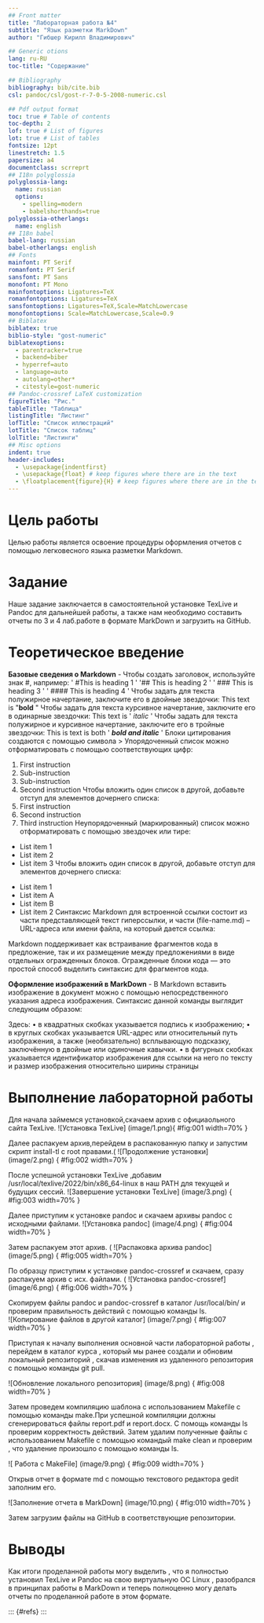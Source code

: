```yaml
---
## Front matter
title: "Лабораторная работа №4"
subtitle: "Язык разметки MarkDown"
author: "Гибшер Кирилл Владимирович"

## Generic otions
lang: ru-RU
toc-title: "Содержание"

## Bibliography
bibliography: bib/cite.bib
csl: pandoc/csl/gost-r-7-0-5-2008-numeric.csl

## Pdf output format
toc: true # Table of contents
toc-depth: 2
lof: true # List of figures
lot: true # List of tables
fontsize: 12pt
linestretch: 1.5
papersize: a4
documentclass: scrreprt
## I18n polyglossia
polyglossia-lang:
  name: russian
  options:
	- spelling=modern
	- babelshorthands=true
polyglossia-otherlangs:
  name: english
## I18n babel
babel-lang: russian
babel-otherlangs: english
## Fonts
mainfont: PT Serif
romanfont: PT Serif
sansfont: PT Sans
monofont: PT Mono
mainfontoptions: Ligatures=TeX
romanfontoptions: Ligatures=TeX
sansfontoptions: Ligatures=TeX,Scale=MatchLowercase
monofontoptions: Scale=MatchLowercase,Scale=0.9
## Biblatex
biblatex: true
biblio-style: "gost-numeric"
biblatexoptions:
  - parentracker=true
  - backend=biber
  - hyperref=auto
  - language=auto
  - autolang=other*
  - citestyle=gost-numeric
## Pandoc-crossref LaTeX customization
figureTitle: "Рис."
tableTitle: "Таблица"
listingTitle: "Листинг"
lofTitle: "Список иллюстраций"
lotTitle: "Список таблиц"
lolTitle: "Листинги"
## Misc options
indent: true
header-includes:
  - \usepackage{indentfirst}
  - \usepackage{float} # keep figures where there are in the text
  - \floatplacement{figure}{H} # keep figures where there are in the text
---
```


# Цель работы
Целью работы является освоение процедуры оформления отчетов с помощью
легковесного языка разметки Markdown.
# Задание
Наше задание заключается в самостоятельной установке TexLive и Pandoc для дальнейшей работы, а также нам необходимо составить отчеты по 3 и 4 лаб.работе в формате MarkDown и загрузить на GitHub.

# Теоретическое введение
**Базовые сведения о Markdown** -
Чтобы создать заголовок, используйте знак #, например:
' #This is heading 1 ' 
'## This is heading 2 '
' ### This is heading 3 '
' #### This is heading 4 ' 
Чтобы задать для текста полужирное начертание, заключите его в двойные
звездочки:
This text is  "**bold** "
Чтобы задать для текста курсивное начертание, заключите его в одинарные
звездочки:
This text is ' *italic*  '
Чтобы задать для текста полужирное и курсивное начертание, заключите его
в тройные звездочки:
This is text is both ' ***bold and italic*** ' 
Блоки цитирования создаются с помощью символа > 
Упорядоченный список можно отформатировать с помощью соответствующих цифр:
1. First instruction
1. Sub-instruction
1. Sub-instruction
1. Second instruction
Чтобы вложить один список в другой, добавьте отступ для элементов дочернего списка:
1. First instruction
1. Second instruction
1. Third instruction
Неупорядоченный (маркированный) список можно отформатировать с помощью звездочек или тире:
* List item 1
* List item 2
* List item 3
Чтобы вложить один список в другой, добавьте отступ для элементов дочернего списка:
- List item 1
- List item A
- List item B
- List item 2
Синтаксис Markdown для встроенной ссылки состоит из части 
представляющей текст гиперссылки, и части (file-name.md) – URL-адреса или
имени файла, на который дается ссылка:

Markdown поддерживает как встраивание фрагментов кода в предложение,
так и их размещение между предложениями в виде отдельных огражденных
блоков. Огражденные блоки кода — это простой способ выделить синтаксис для
фрагментов кода.


**Оформление изображений в MarkDown** -
В Markdown вставить изображение в документ можно с помощью непосредственного указания адреса изображения. Синтаксис данной команды выглядит
следующим образом:

Здесь:
• в квадратных скобках указывается подпись к изображению;
• в круглых скобках указывается URL-адрес или относительный путь изображения, а также (необязательно) всплывающую подсказку, заключённую
в двойные или одиночные кавычки.
• в фигурных скобках указывается идентификатор изображения 
для ссылки на него по тексту и размер изображения относительно ширины
страницы 



# Выполнение лабораторной работы
Для начала займемся установкой,скачаем архив с официаольного сайта TexLive. 
![Установка TexLive] (image/1.png){ #fig:001 width=70% }

Далее распакуем архив,перейдем в распакованную папку и запустим скрипт install-tl с root правами.(
![Продолжение установки] (image/2.png) { #fig:002 width=70% }

После успешной установки TexLive ,добавим  /usr/local/texlive/2022/bin/x86_64-linux в наш PATH для текущей и будущих сессий.
![Завершение установки TexLive] (image/3.png) { #fig:003 width=70% } 

Далее приступим к установке pandoc и скачаем архивы pandoc  с исходными файлами. 
![Установка pandoc] (image/4.png) { #fig:004 width=70% } 

Затем распакуем этот архив. (
![Распаковка архива pandoc] (image/5.png) { #fig:005 width=70% } 

По образцу приступим к установке pandoc-crossref и скачаем, сразу распакуем архив с исх. файлами. (
![Установка pandoc-crossref] (image/6.png) { #fig:006 width=70% } 

Скопируем файлы pandoc и pandoc-crossref в каталог /usr/local/bin/ и проверим правильность действий с помощью команды ls.  
![Копирование файлов в другой каталог] (image/7.png) { #fig:007 width=70% } 

Приступая к началу выполнения основной части лабораторной работы , перейдем в каталог курса , который мы ранее создали и обновим локальный репозиторий , скачав изменения из удаленного репозитория с помощью команды git pull. 

![Обновление локального репозитория] (image/8.png) { #fig:008 width=70% } 

Затем проведем компиляцию шаблона с использованием Makefile с помощью команды make.При успешной компиляции должны сгенерироваться файлы report.pdf и report.docx. С помощь команды ls проверим корректность действий. Затем удалим полученные файлы с использованием Makefile с помощью командый make clean и проверим , что удаление произошло с помощью команды ls. 

![ Работа с MakeFile] (image/9.png) { #fig:009 width=70% } 

Открыв отчет в формате md с помощью текстового редактора gedit заполним его. 

![Заполнение отчета в MarkDown] (image/10.png) { #fig:010 width=70% } 

Затем загрузим файлы на GitHub в соответствующие репозитории.




# Выводы
Как итоги проделанной работы могу выделить , что я полностью установил TexLive и Pandoc на свою виртуальную ОС Linux , разобрался в принципах работы в MarkDown и теперь полноценно могу делать отчеты по проделанной работе в этом формате. 

::: {#refs}
:::
